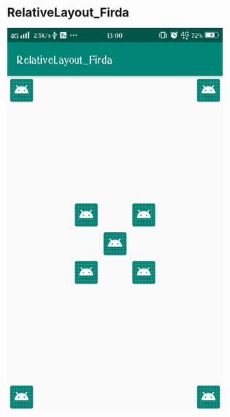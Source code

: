 # RelativeLayout_Firda
![alt txt](https://github.com/Firdareynikaa/RelativeLayout_Firda/blob/master/t2.jpg?raw=true)
